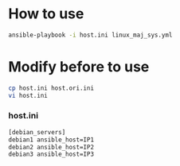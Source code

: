 # How to use
```bash
ansible-playbook -i host.ini linux_maj_sys.yml
```

# Modify before to use
```bash
cp host.ini host.ori.ini
vi host.ini
```

### host.ini
```bash
[debian_servers]
debian1 ansible_host=IP1
debian2 ansible_host=IP2
debian3 ansible_host=IP3
```
